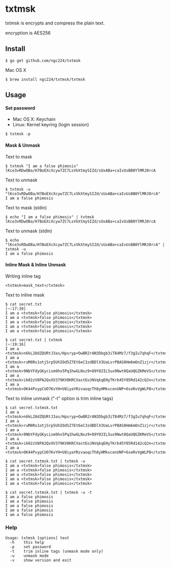 # txtmsk
txtmsk is encrypts and compress the plain text.

encryption is AES256

## Install
```
$ go get github.com/ngc224/txtmsk
```

Mac OS X
```
$ brew install ngc224/txtmsk/txtmsk
```

## Usage
#### Set password

- Mac OS X: Keychain
- Linux: Kernel keyring (login session)

```
$ txtmsk -p
```

#### Mask & Unmask

Text to mask
```
$ txtmsk "I am a false phimosis"
lKce3vRDwOBa/H7BoEXcXcyw7ZC7LsVkXtmySIZd/sUxABa+caIvUsBB0YlMRJ0rcA
```

Text to unmask
```
$ txtmsk -u "lKce3vRDwOBa/H7BoEXcXcyw7ZC7LsVkXtmySIZd/sUxABa+caIvUsBB0YlMRJ0rcA"
I am a false phimosis
```

Text to mask (stdin)
```
$ echo "I am a false phimosis" | txtmsk
lKce3vRDwOBa/H7BoEXcXcyw7ZC7LsVkXtmySIZd/sUxABa+caIvUsBB0YlMRJ0rcA
```

Text to unmask (stdin)
```
$ echo "lKce3vRDwOBa/H7BoEXcXcyw7ZC7LsVkXtmySIZd/sUxABa+caIvUsBB0YlMRJ0rcA" | txtmsk -u
I am a false phimosis
```

#### Inline Mask & Inline Unmask

Writing inline tag
```
<txtmsk>mask_text</txtmsk>
```

Text to inline mask
```
$ cat secret.txt                                                                                                                                                         [~:17:39]
I am a <txtmsk>false phimosis</txtmsk>
I am a <txtmsk>false phimosis</txtmsk>
I am a <txtmsk>false phimosis</txtmsk>
I am a <txtmsk>false phimosis</txtmsk>
I am a <txtmsk>false phimosis</txtmsk>

$ cat secret.txt | txtmsk                                                                                                                                                [~:19:16]
I am a <txtmsk>n6kL28dZQURtJ3as/Hpsryp+OwBR2rAN3Dbgb3iT84Mz7/f3gIu7qhqF</txtmsk>
I am a <txtmsk>ruM8Rs1otjSrp5UhIOd5Z7Et6eC3zdBDlX3UaLvrPBAS0Hm6mOnZ1zjr</txtmsk>
I am a <txtmsk>9NbYFdyGKycism9hx5Pq1hwGLNxz9+89Y02IL5ux9Nwt0QaUQGZKMeVS</txtmsk>
I am a <txtmsk>ik02zV8PA2QxXV379KV0KRCVastEoJNVqkqEHyTKrb45Y05Rd142cQJn</txtmsk>
I am a <txtmsk>OK44PxypCUO7KvYH+U8iyaYRzvaoqcTh8yHMkvcenUNP+6seRvVgWLP8</txtmsk>
```

Text to inline unmask ("-t" option is trim inline tags)
```
$ cat secret.txtmsk.txt
I am a <txtmsk>n6kL28dZQURtJ3as/Hpsryp+OwBR2rAN3Dbgb3iT84Mz7/f3gIu7qhqF</txtmsk>
I am a <txtmsk>ruM8Rs1otjSrp5UhIOd5Z7Et6eC3zdBDlX3UaLvrPBAS0Hm6mOnZ1zjr</txtmsk>
I am a <txtmsk>9NbYFdyGKycism9hx5Pq1hwGLNxz9+89Y02IL5ux9Nwt0QaUQGZKMeVS</txtmsk>
I am a <txtmsk>ik02zV8PA2QxXV379KV0KRCVastEoJNVqkqEHyTKrb45Y05Rd142cQJn</txtmsk>
I am a <txtmsk>OK44PxypCUO7KvYH+U8iyaYRzvaoqcTh8yHMkvcenUNP+6seRvVgWLP8</txtmsk>

$ cat secret.txtmsk.txt | txtmsk -u
I am a <txtmsk>false phimosis</txtmsk>
I am a <txtmsk>false phimosis</txtmsk>
I am a <txtmsk>false phimosis</txtmsk>
I am a <txtmsk>false phimosis</txtmsk>
I am a <txtmsk>false phimosis</txtmsk>

$ cat secret.txtmsk.txt | txtmsk -u -t
I am a false phimosis
I am a false phimosis
I am a false phimosis
I am a false phimosis
I am a false phimosis
```

### Help

```
Usage: txtmsk [options] text
  -h    this help
  -p    set password
  -t    trim inline tags (unmask mode only)
  -u    unmask mode
  -v    show version and exit
```